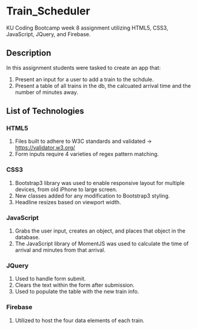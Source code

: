# Train_Scheduler
KU Coding Bootcamp week 8 assignment utilizing HTML5, CSS3, JavaScript, JQuery, and Firebase.

## Description
In this assignment students were tasked to create an app that:
1. Present an input for a user to add a train to the schdule.
1. Present a table of all trains in the db, the calcuated arrival time and the number of minutes away.

## List of Technologies

### HTML5
1. Files built to adhere to W3C standards and validated -> https://validator.w3.org/
1. Form inputs require 4 varieties of regex pattern matching.

### CSS3
1. Bootstrap3 library was used to enable responsive layout for multiple devices, from old iPhone to large screen.
1. New classes added for any modification to Bootstrap3 styling.
1. Headline resizes based on viewport width.

### JavaScript
1. Grabs the user input, creates an object, and places that object in the database.
1. The JavaScript library of MomentJS was used to calculate the time of arrival and minutes from that arrival.

### JQuery
1. Used to handle form submit.
1. Clears the text within the form after submission.
1. Used to populate the table with the new train info.

### Firebase
1. Utilized to host the four data elements of each train.